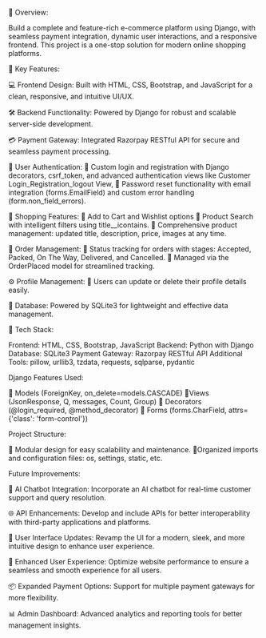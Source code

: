 🔹 Overview:

Build a complete and feature-rich e-commerce platform using Django, with seamless payment integration, 
dynamic user interactions, and a responsive frontend. 
This project is a one-stop solution for modern online shopping platforms.


🔹 Key Features:

💻 Frontend Design: Built with HTML, CSS, Bootstrap, and JavaScript for a clean, responsive, and intuitive UI/UX.

🛠️ Backend Functionality: Powered by Django for robust and scalable server-side development.

💳 Payment Gateway: Integrated Razorpay RESTful API for secure and seamless payment processing.

🔑 User Authentication: 
🔹 Custom login and registration with Django decorators, csrf_token, and advanced authentication views like Customer Login_Registration_logout View, 
🔹 Password reset functionality with email integration (forms.EmailField) and custom error handling (form.non_field_errors).

🛒 Shopping Features:
🔹 Add to Cart and Wishlist options 
🔹 Product Search with intelligent filters using title__icontains.
🔹 Comprehensive product management: updated  title,  description, price,  images at any time.

🚚 Order Management:
🔹 Status tracking for orders with stages: Accepted, Packed, On The Way, Delivered, and Cancelled.
🔹 Managed via the OrderPlaced model for streamlined tracking.

⚙️ Profile Management:
🔹 Users can update or delete their profile details easily.

📂 Database: Powered by SQLite3 for lightweight and effective data management.

🔹 Tech Stack:

Frontend: HTML, CSS, Bootstrap, JavaScript
Backend: Python with Django
Database: SQLite3
Payment Gateway: Razorpay RESTful API
Additional Tools: pillow, urllib3, tzdata, requests, sqlparse, pydantic

Django Features Used:

🔹 Models (ForeignKey, on_delete=models.CASCADE)
 🔹Views (JsonResponse, Q, messages, Count, Group)
 🔹 Decorators (@login_required, @method_decorator)
🔹 Forms (forms.CharField, attrs={'class': 'form-control'})

Project Structure:

🔹 Modular design for easy scalability and maintenance.
🔹Organized imports and configuration files: os, settings, static, etc.

Future Improvements:

🤖 AI Chatbot Integration: Incorporate an AI chatbot for real-time customer support and query resolution.

🌐 API Enhancements: Develop and include APIs for better interoperability with third-party applications and platforms.

🎨 User Interface Updates: Revamp the UI for a modern, sleek, and more intuitive design to enhance user experience.

🌟 Enhanced User Experience: Optimize website performance to ensure a seamless and smooth experience for all users.

📦 Expanded Payment Options: Support for multiple payment gateways for more flexibility.

📊 Admin Dashboard: Advanced analytics and reporting tools for better management insights.
